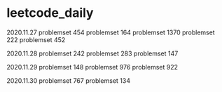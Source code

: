 # leetcode_daily

2020.11.27
problemset 454
problemset 164
problemset 1370
problemset 222
problemset 452


2020.11.28
problemset 242
problemset 283
problemset 147


2020.11.29
problemset 148
problemset 976
problemset 922


2020.11.30
problemset 767
problemset 134
